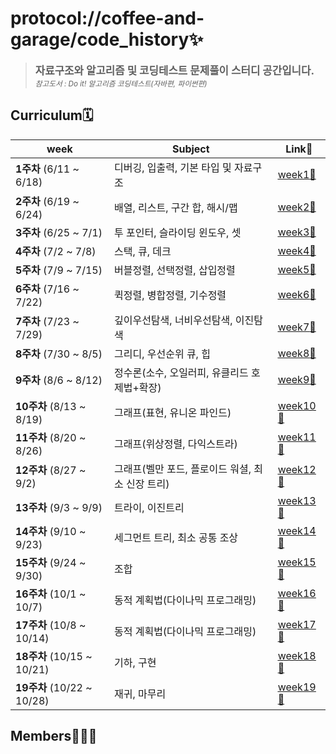 # protocol://coffee-and-garage/code_history✨

> <big>**자료구조와 알고리즘 및 코딩테스트 문제풀이 스터디 공간입니다.**</big><br><small>_참고도서 : Do it! 알고리즘 코딩테스트(자바편, 파이썬편)_</small>

## Curriculum🗓️

| week                       | Subject                                          | Link🔗                                                                                         |
| -------------------------- | ------------------------------------------------ | ---------------------------------------------------------------------------------------------- |
| **1주차** (6/11 ~ 6/18)    | 디버깅, 입출력, 기본 타입 및 자료구조            | [<u>week1</u>📂](https://github.com/protocol-coffee-and-garage/code_history/tree/main/week01)  |
| **2주차** (6/19 ~ 6/24)    | 배열, 리스트, 구간 합, 해시/맵                   | [<u>week2</u>📂](https://github.com/protocol-coffee-and-garage/code_history/tree/main/week02)  |
| **3주차** (6/25 ~ 7/1)     | 투 포인터, 슬라이딩 윈도우, 셋                   | [<u>week3</u>📂](https://github.com/protocol-coffee-and-garage/code_history/tree/main/week03)  |
| **4주차** (7/2 ~ 7/8)      | 스택, 큐, 데크                                   | [<u>week4</u>📂](https://github.com/protocol-coffee-and-garage/code_history/tree/main/week04)  |
| **5주차** (7/9 ~ 7/15)     | 버블정렬, 선택정렬, 삽입정렬                     | [<u>week5</u>📂](https://github.com/protocol-coffee-and-garage/code_history/tree/main/week05)  |
| **6주차** (7/16 ~ 7/22)    | 퀵정렬, 병합정렬, 기수정렬                       | [<u>week6</u>📂](https://github.com/protocol-coffee-and-garage/code_history/tree/main/week06)  |
| **7주차** (7/23 ~ 7/29)    | 깊이우선탐색, 너비우선탐색, 이진탐색             | [<u>week7</u>📂](https://github.com/protocol-coffee-and-garage/code_history/tree/main/week07)  |
| **8주차** (7/30 ~ 8/5)     | 그리디, 우선순위 큐, 힙                          | [<u>week8</u>📂](https://github.com/protocol-coffee-and-garage/code_history/tree/main/week08)  |
| **9주차** (8/6 ~ 8/12)     | 정수론(소수, 오일러피, 유클리드 호제법+확장)     | [<u>week9</u>📂](https://github.com/protocol-coffee-and-garage/code_history/tree/main/week09)  |
| **10주차** (8/13 ~ 8/19)   | 그래프(표현, 유니온 파인드)                      | [<u>week10</u>📂](https://github.com/protocol-coffee-and-garage/code_history/tree/main/week10) |
| **11주차** (8/20 ~ 8/26)   | 그래프(위상정렬, 다익스트라)                     | [<u>week11</u>📂](https://github.com/protocol-coffee-and-garage/code_history/tree/main/week11) |
| **12주차** (8/27 ~ 9/2)    | 그래프(벨만 포드, 플로이드 워셜, 최소 신장 트리) | [<u>week12</u>📂](https://github.com/protocol-coffee-and-garage/code_history/tree/main/week12) |
| **13주차** (9/3 ~ 9/9)     | 트라이, 이진트리                                 | [<u>week13</u>📂](https://github.com/protocol-coffee-and-garage/code_history/tree/main/week13) |
| **14주차** (9/10 ~ 9/23)   | 세그먼트 트리, 최소 공통 조상                    | [<u>week14</u>📂](https://github.com/protocol-coffee-and-garage/code_history/tree/main/week14) |
| **15주차** (9/24 ~ 9/30)   | 조합                                             | [<u>week15</u>📂](https://github.com/protocol-coffee-and-garage/code_history/tree/main/week15) |
| **16주차** (10/1 ~ 10/7)   | 동적 계획법(다이나믹 프로그래밍)                 | [<u>week16</u>📂](https://github.com/protocol-coffee-and-garage/code_history/tree/main/week16) |
| **17주차** (10/8 ~ 10/14)  | 동적 계획법(다이나믹 프로그래밍)                 | [<u>week17</u>📂](https://github.com/protocol-coffee-and-garage/code_history/tree/main/week17) |
| **18주차** (10/15 ~ 10/21) | 기하, 구현                                       | [<u>week18</u>📂](https://github.com/protocol-coffee-and-garage/code_history/tree/main/week18) |
| **19주차** (10/22 ~ 10/28) | 재귀, 마무리                                     | [<u>week19</u>📂](https://github.com/protocol-coffee-and-garage/code_history/tree/main/week19) |

## Members🙋🏻‍♀️
